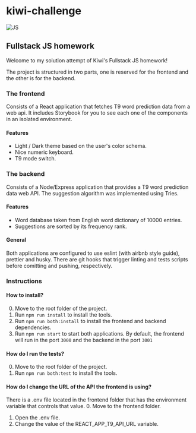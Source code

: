 # kiwi-challenge

![JS](https://img.icons8.com/nolan/2x/react-native.png)
## Fullstack JS homework

Welcome to my solution attempt of Kiwi's Fullstack JS homework!

The project is structured in two parts, one is reserved for the frontend and the other is for the backend.

### The frontend

Consists of a React application that fetches T9 word prediction data from a web api. It includes Storybook for you to see each one of the components in an isolated environment.

#### Features
- Light / Dark theme based on the user's color schema.
- Nice numeric keyboard.
- T9 mode switch.

### The backend

Consists of a Node/Express application that provides a T9 word prediction data web API. The suggestion algorithm was implemented using Tries.
 
 #### Features
 
- Word database taken from English word dictionary of 10000 entries.
- Suggestions are sorted by its frequency rank.

#### General

Both applications are configured to use eslint (with airbnb style guide), prettier and husky. There are git hooks that trigger
linting and tests scripts before comitting and pushing, respectively.

### Instructions

#### How to install?
0. Move to the root folder of the project.
1. Run `npm run install` to install the tools.
2. Run `npm run both:install` to install the frontend and backend dependencies.
3. Run `npm run start` to start both applications. By default, the frontend will run in the port `3000` and the backend in the port `3001`

#### How do I run the tests?
0. Move to the root folder of the project.
1. Run `npm run both:test` to install the tools.

#### How do I change the URL of the API the frontend is using?
There is a .env file located in the frontend folder that has the environment variable that controls that value.
0. Move to the frontend folder.
1. Open the .env file.
2. Change the value of the REACT_APP_T9_API_URL variable.

